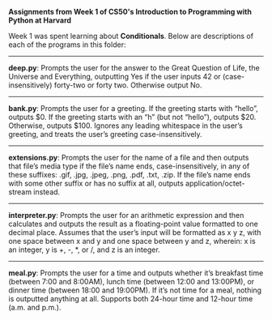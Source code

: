 **Assignments from Week 1 of CS50's Introduction to Programming with Python at Harvard**

Week 1 was spent learning about **Conditionals**. Below are descriptions of each of the programs in this folder:
  
-----------------------------------------------------------------------------------------------------------------------------------------------------------
  
**deep.py**: Prompts the user for the answer to the Great Question of Life, the Universe and Everything, outputting Yes if the user inputs 42 or (case-insensitively) forty-two or forty two. Otherwise output No.
  
-----------------------------------------------------------------------------------------------------------------------------------------------------------
  
**bank.py**: Prompts the user for a greeting. If the greeting starts with “hello”, outputs $0. If the greeting starts with an “h” (but not “hello”), outputs $20. Otherwise, outputs $100. Ignores any leading whitespace in the user’s greeting, and treats the user’s greeting case-insensitively.
  
-----------------------------------------------------------------------------------------------------------------------------------------------------------
  
**extensions.py**: Prompts the user for the name of a file and then outputs that file’s media type if the file’s name ends, case-insensitively, in any of these suffixes: .gif, .jpg, .jpeg, .png, .pdf, .txt, .zip. If the file’s name ends with some other suffix or has no suffix at all, outputs application/octet-stream instead.
  
-----------------------------------------------------------------------------------------------------------------------------------------------------------
  
**interpreter.py**: Prompts the user for an arithmetic expression and then calculates and outputs the result as a floating-point value formatted to one decimal place. Assumes that the user’s input will be formatted as x y z, with one space between x and y and one space between y and z, wherein: x is an integer, y is +, -, *, or /, and z is an integer.
  
-----------------------------------------------------------------------------------------------------------------------------------------------------------
  
**meal.py**: Prompts the user for a time and outputs whether it’s breakfast time (between 7:00 and 8:00AM), lunch time (between 12:00 and 13:00PM), or dinner time (between 18:00 and 19:00PM). If it’s not time for a meal, nothing is outputted anything at all. Supports both 24-hour time and 12-hour time (a.m. and p.m.).
